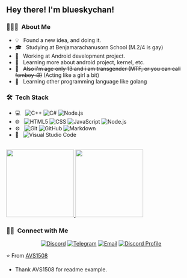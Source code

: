 <h2> Hey there! I'm blueskychan!</h2>

<h3> 👨🏻‍💻 &nbsp;About Me </h3>

- 💡  &nbsp; Found a new idea, and doing it.
- 🎓 &nbsp; Studying at Benjamarachanusorn School (M.2/4 is gay)
- 💼 &nbsp; Working at Android development project.
- 🌱 &nbsp; Learning more about android project, kernel, etc.
- 👏 &nbsp; ~~Also i'm age only 13 and i am transgender (MTF, or you can call femboy :3)~~ (Acting like a girl a bit)
- 🎯 &nbsp; Learning other programming language like golang

<h3> 🛠 &nbsp;Tech Stack</h3>

- 💻 &nbsp;
  ![C++](https://img.shields.io/badge/-C++-333333?style=flat&logo=C%2B%2B&logoColor=00599C)
  ![C#](https://img.shields.io/badge/-CSharp-333333?style=flat&logo=c-sharp&logoColor=228B22)
   ![Node.js](https://img.shields.io/badge/-Node.js-333333?style=flat&logo=node.js)
- 🌐 &nbsp;
  ![HTML5](https://img.shields.io/badge/-HTML5-333333?style=flat&logo=HTML5)
  ![CSS](https://img.shields.io/badge/-CSS-333333?style=flat&logo=CSS3&logoColor=1572B6)
  ![JavaScript](https://img.shields.io/badge/-JavaScript-333333?style=flat&logo=javascript)
  ![Node.js](https://img.shields.io/badge/-Node.js-333333?style=flat&logo=node.js)
- ⚙️ &nbsp;
  ![Git](https://img.shields.io/badge/-Git-333333?style=flat&logo=git)
  ![GitHub](https://img.shields.io/badge/-GitHub-333333?style=flat&logo=github)
  ![Markdown](https://img.shields.io/badge/-Markdown-333333?style=flat&logo=markdown)
- 🔧 &nbsp;
  ![Visual Studio Code](https://img.shields.io/badge/-Visual%20Studio%20Code-333333?style=flat&logo=visual-studio-code&logoColor=007ACC)

<br/>

<a href="https://github.com/AVS1508">
  <img height="180em" src="https://github-readme-stats-eight-theta.vercel.app/api?username=blueskychan-dev&theme=buefy&show_icons=true" />
  <img height="180em" src="https://github-readme-stats-eight-theta.vercel.app/api/top-langs/?username=blueskychan-dev&theme=buefy&layout=compact" />
</a>

<br/>

<h3> 🤝🏻 &nbsp;Connect with Me </h3>

<p align="center">
<a href="https://discord.com/users/736163902835916880"><img alt="Discord" src="https://img.shields.io/badge/Discord-blueskychan_%230587-pink?style=flat-square&logo=discord"></a>
  <a href="https://t.me/blueskychan2009"><img alt="Telegram" src="https://img.shields.io/badge/Telegram-@blueskychan2009-pink?style=flat-square&logo=telegram"></a>
<a href="mailto:phapoom@fusemeow.me"><img alt="Email" src="https://img.shields.io/badge/Email-phapoom@fusemeow.me-pink?style=flat-square&logo=gmail"></a>
<a href="https://discord.com/users/736163902835916880"><img alt="Discord Profile" src="https://lanyard.cnrad.dev/api/736163902835916880?bg=ffb6c1"></a>
</p>

⭐️ From [AVS1508](https://github.com/AVS1508)
* Thank AVS1508 for readme example.

